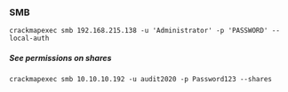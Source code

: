 


### SMB

```
crackmapexec smb 192.168.215.138 -u 'Administrator' -p 'PASSWORD' --local-auth
```

##### See permissions on shares

```
crackmapexec smb 10.10.10.192 -u audit2020 -p Password123 --shares
```